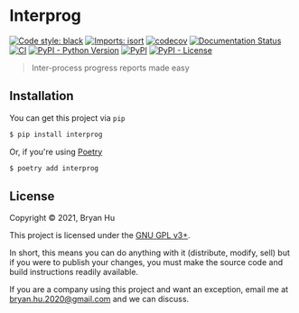# Interprog

[![Code style: black](https://img.shields.io/badge/code%20style-black-000000.svg)](https://github.com/psf/black) [![Imports: isort](https://img.shields.io/badge/%20imports-isort-%231674b1?style=flat&labelColor=ef8336)](https://pycqa.github.io/isort/)
 [![codecov](https://codecov.io/gh/ThatXliner/interprog/branch/main/graph/badge.svg)](https://codecov.io/gh/ThatXliner/interprog) [![Documentation Status](https://readthedocs.org/projects/interprog/badge/?version=latest)](https://interprog.readthedocs.io/en/latest/?badge=latest) [![CI](https://github.com/ThatXliner/interprog/actions/workflows/ci.yml/badge.svg?branch=main)](https://github.com/ThatXliner/interprog/actions/workflows/ci.yml) [![PyPI - Python Version](https://img.shields.io/pypi/pyversions/interprog)](https://pypi.org/project/interprog) [![PyPI](https://img.shields.io/pypi/v/interprog)](https://pypi.org/project/interprog) [![PyPI - License](https://img.shields.io/pypi/l/interprog)](#license)

> Inter-process progress reports made easy


## Installation

You can get this project via `pip`

```bash
$ pip install interprog
```

Or, if you're using [Poetry](https://python-poetry.org)

```bash
$ poetry add interprog
```


## License

Copyright © 2021, Bryan Hu

This project is licensed under the [GNU GPL v3+](https://github.com/ThatXliner/interprog/blob/main/LICENSE.txt).

In short, this means you can do anything with it (distribute, modify, sell) but if you were to publish your changes, you must make the source code and build instructions readily available.

If you are a company using this project and want an exception, email me at [bryan.hu.2020@gmail.com](mailto:bryan.hu.2020@gmail.com) and we can discuss.
